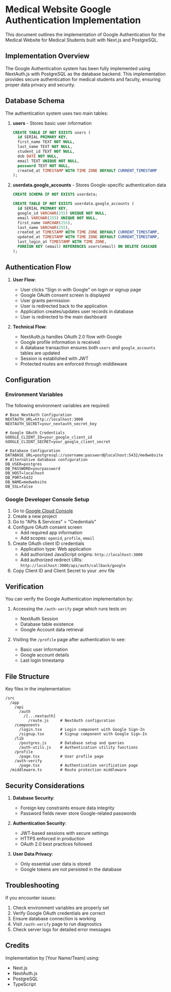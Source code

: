 # Medical Website Google Authentication Implementation

This document outlines the implementation of Google Authentication for the Medical Website for Medical Students built with Next.js and PostgreSQL.

## Implementation Overview

The Google Authentication system has been fully implemented using NextAuth.js with PostgreSQL as the database backend. This implementation provides secure authentication for medical students and faculty, ensuring proper data privacy and security.

## Database Schema

The authentication system uses two main tables:

1. **users** - Stores basic user information
   ```sql
   CREATE TABLE IF NOT EXISTS users (
     id SERIAL PRIMARY KEY,
     first_name TEXT NOT NULL,
     last_name TEXT NOT NULL,
     student_id TEXT NOT NULL,
     dob DATE NOT NULL,
     email TEXT UNIQUE NOT NULL,
     password TEXT NOT NULL,
     created_at TIMESTAMP WITH TIME ZONE DEFAULT CURRENT_TIMESTAMP
   );
   ```

2. **userdata.google_accounts** - Stores Google-specific authentication data
   ```sql
   CREATE SCHEMA IF NOT EXISTS userdata;
   
   CREATE TABLE IF NOT EXISTS userdata.google_accounts (
     id SERIAL PRIMARY KEY,
     google_id VARCHAR(255) UNIQUE NOT NULL,
     email VARCHAR(255) UNIQUE NOT NULL,
     first_name VARCHAR(255),
     last_name VARCHAR(255),
     created_at TIMESTAMP WITH TIME ZONE DEFAULT CURRENT_TIMESTAMP,
     updated_at TIMESTAMP WITH TIME ZONE DEFAULT CURRENT_TIMESTAMP,
     last_login_at TIMESTAMP WITH TIME ZONE,
     FOREIGN KEY (email) REFERENCES users(email) ON DELETE CASCADE
   );
   ```

## Authentication Flow

1. **User Flow**:
   - User clicks "Sign in with Google" on login or signup page
   - Google OAuth consent screen is displayed
   - User grants permission
   - User is redirected back to the application
   - Application creates/updates user records in database
   - User is redirected to the main dashboard

2. **Technical Flow**:
   - NextAuth.js handles OAuth 2.0 flow with Google
   - Google profile information is received
   - A database transaction ensures both `users` and `google_accounts` tables are updated
   - Session is established with JWT
   - Protected routes are enforced through middleware

## Configuration

### Environment Variables

The following environment variables are required:

```env
# Base NextAuth Configuration
NEXTAUTH_URL=http://localhost:3000
NEXTAUTH_SECRET=your_nextauth_secret_key

# Google OAuth Credentials
GOOGLE_CLIENT_ID=your_google_client_id
GOOGLE_CLIENT_SECRET=your_google_client_secret

# Database Configuration
DATABASE_URL=postgresql://username:password@localhost:5432/medwebsite
# Alternative database configuration
DB_USER=postgres
DB_PASSWORD=yourpassword
DB_HOST=localhost
DB_PORT=5432
DB_NAME=medwebsite
DB_SSL=false
```

### Google Developer Console Setup

1. Go to [Google Cloud Console](https://console.cloud.google.com/)
2. Create a new project
3. Go to "APIs & Services" > "Credentials"
4. Configure OAuth consent screen
   - Add required app information
   - Add scopes: `openid`, `profile`, `email`
5. Create OAuth client ID credentials
   - Application type: Web application
   - Add authorized JavaScript origins: `http://localhost:3000`
   - Add authorized redirect URIs: `http://localhost:3000/api/auth/callback/google`
6. Copy Client ID and Client Secret to your .env file

## Verification

You can verify the Google Authentication implementation by:

1. Accessing the `/auth-verify` page which runs tests on:
   - NextAuth Session
   - Database table existence
   - Google Account data retrieval
   
2. Visiting the `/profile` page after authentication to see:
   - Basic user information
   - Google account details
   - Last login timestamp

## File Structure

Key files in the implementation:

```
/src
  /app
    /api
      /auth
        /[...nextauth]
          /route.js     # NextAuth configuration
    /components
      /login.tsx        # Login component with Google Sign-In
      /signup.tsx       # Signup component with Google Sign-In
    /lib
      /postgres.js      # Database setup and queries
      /auth-utils.js    # Authentication utility functions
    /profile
      /page.tsx         # User profile page
    /auth-verify
      /page.tsx         # Authentication verification page
  /middleware.ts        # Route protection middleware
```

## Security Considerations

1. **Database Security**:
   - Foreign key constraints ensure data integrity
   - Password fields never store Google-related passwords

2. **Authentication Security**:
   - JWT-based sessions with secure settings
   - HTTPS enforced in production
   - OAuth 2.0 best practices followed

3. **User Data Privacy**:
   - Only essential user data is stored
   - Google tokens are not persisted in the database

## Troubleshooting

If you encounter issues:

1. Check environment variables are properly set
2. Verify Google OAuth credentials are correct
3. Ensure database connection is working
4. Visit `/auth-verify` page to run diagnostics
5. Check server logs for detailed error messages

## Credits

Implementation by [Your Name/Team] using:
- Next.js
- NextAuth.js
- PostgreSQL
- TypeScript
